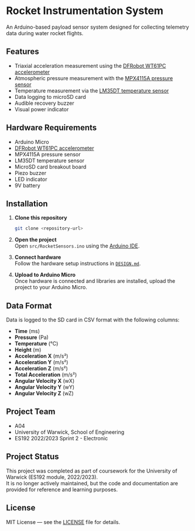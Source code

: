 # Rocket Instrumentation System

An Arduino-based payload sensor system designed for collecting telemetry data during water rocket flights.

## Features

- Triaxial acceleration measurement using the [DFRobot WT61PC accelerometer](https://github.com/DFRobot/DFRobot_WT61PC)
- Atmospheric pressure measurement with the [MPX4115A pressure sensor](https://github.com/janlucaklees/MPX4115A-Arduino-library)
- Temperature measurement via the [LM35DT temperature sensor](https://github.com/Erriez/ErriezLM35)
- Data logging to microSD card
- Audible recovery buzzer
- Visual power indicator

## Hardware Requirements

- Arduino Micro
- [DFRobot WT61PC accelerometer](https://www.dfrobot.com/product-2200.html)
- MPX4115A pressure sensor
- LM35DT temperature sensor
- MicroSD card breakout board
- Piezo buzzer
- LED indicator
- 9V battery

## Installation

1. **Clone this repository**
    ```bash
    git clone <repository-url>
    ```

2. **Open the project**  
    Open `src/RocketSensors.ino` using the [Arduino IDE](https://www.arduino.cc/en/software).

3. **Connect hardware**  
    Follow the hardware setup instructions in [`DESIGN.md`](docs/DESIGN.md).

4. **Upload to Arduino Micro**  
    Once hardware is connected and libraries are installed, upload the project to your Arduino Micro.

## Data Format

Data is logged to the SD card in CSV format with the following columns:

- **Time** (ms)  
- **Pressure** (Pa)  
- **Temperature** (°C)  
- **Height** (m)  
- **Acceleration X** (m/s²)  
- **Acceleration Y** (m/s²)  
- **Acceleration Z** (m/s²)  
- **Total Acceleration** (m/s²)  
- **Angular Velocity X** (wX)  
- **Angular Velocity Y** (wY)  
- **Angular Velocity Z** (wZ)  

## Project Team

- A04  
- University of Warwick, School of Engineering  
- ES192 2022/2023 Sprint 2 - Electronic

## Project Status

This project was completed as part of coursework for the University of Warwick (ES192 module, 2022/2023).  
It is no longer actively maintained, but the code and documentation are provided for reference and learning purposes.

## License

MIT License — see the [LICENSE](LICENSE) file for details.
